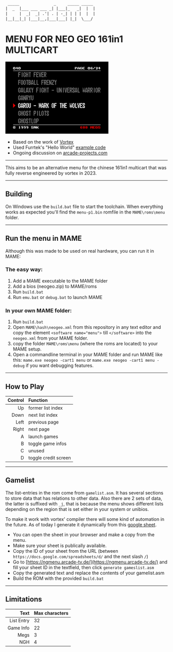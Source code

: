 ```
 _____               _     _____ _____ 
|  _  |___ ___ ___ _| |___|_   _|  |  |
|     |  _|  _| .'| . | -_| | | |  |  |
|__|__|_| |___|__,|___|___| |_|  \___/ 
```
# MENU FOR NEO GEO 161in1 MULTICART 

![Menu Screenshot](https://raw.githubusercontent.com/ArcadeTV/neogeo-menu/main/gfx/menu.png)

- Based on the work of [Vortex](https://github.com/xvortex/VTXCart)
- Used Furrtek's "Hello World" [example code](https://wiki.neogeodev.org/index.php?title=Hello_world_tutorial)
- Ongoing discussion on [arcade-projects.com](https://www.arcade-projects.com/threads/reverse-engineering-161-in-1-cartridge-to-change-rom-games.15069/latest)

---

This aims to be an alternative menu for the chinese 161in1 multicart that was fully reverse engineered by vortex in 2023.

---

## Building

On Windows use the `build.bat` file to start the toolchain.
When everything works as expected you'll find the `menu-p1.bin` romfile in the `MAME\roms\menu` folder.

---

## Run the menu in MAME

Although this was made to be used on real hardware, you can run it in MAME:

### The easy way:

1. Add a MAME executable to the MAME folder 
2. Add a bios (neogeo.zip) to MAME/roms 
3. Run `build.bat`
4. Run `emu.bat` or `debug.bat` to launch MAME

### In your own MAME folder:

1. Run `build.bat`
2. Open `MAME\hash\neogeo.xml` from this repository in any text editor and copy the element `<software name="menu">` till `</software>` into the `neogeo.xml` from your MAME folder.
3. copy the folder `MAME\roms\menu` (where the roms are located) to your MAME setup.
4. Open a commandline terminal in your MAME folder and run MAME like this: `mame.exe neogeo -cart1 menu` or `mame.exe neogeo -cart1 menu -debug` if you want debugging features.

---

## How to Play

| Control | Function             |
| ------: | :------------------- |
|      Up | former list index    |
|    Down | next list index      |
|    Left | previous page        |
|   Right | next page            |
|       A | launch games         |
|       B | toggle game infos    |
|       C | unused               |
|       D | toggle credit screen |

---

## Gamelist

The list-entries in the rom come from `gamelist.asm`. 
It has several sections to store data that has relations to other data.
Also there are 2 sets of data, the latter is suffixed with `_j`, that is because the menu shows different lists depending on the region that is set either in your system or unibios.

To make it work with vortex' compiler there will some kind of automation in the future.
As of today I generate it dynamically from this [google sheet](https://docs.google.com/spreadsheets/d/1SvTqueoCBW6DWAlXX2c7Bu-1nL3tjjF4dnOUXxzvHcQ/edit?usp=sharing).

- You can open the sheet in your browser and make a copy from the menu.
- Make sure your sheet is publically available.
- Copy the ID of your sheet from the URL (between `https://docs.google.com/spreadsheets/d/` and the next slash `/`)
- Go to [https://ngmenu.arcade-tv.de/](https://ngmenu.arcade-tv.de/) and fill your sheet ID in the textfield, then click `generate gameslist.asm`
- Copy the generated text and replace the contents of your gamelist.asm
- Build the ROM with the provided `build.bat`

---

## Limitations

|       Text | Max characters |
| ---------: | :------------- |
| List Entry | 32             |
|  Game Info | 22             |
|       Megs | 3              |
|        NGH | 4              |

